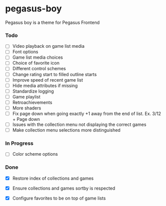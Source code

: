 # pegasus-boy

Pegasus boy is a theme for Pegasus Frontend

### Todo

- [ ] Video playback on game list media  
- [ ] Font options  
- [ ] Game list media choices  
- [ ] Choice of favorite icon  
- [ ] Different control schemes  
- [ ] Change rating start to filled outline starts  
- [ ] Improve speed of recent game list  
- [ ] Hide media attributes if missing  
- [ ] Standardize logging  
- [ ] Game playlist  
- [ ] Retroachievements  
- [ ] More shaders
- [ ] Fix page down when going exactly +1 away from the end of list.  Ex. 3/12 + Page down
- [ ] Issues with the collection menu not displaying the correct games
- [ ] Make collection menu selections more distinguished

### In Progress

- [ ] Color scheme options  

### Done

- [x] Restore index of collections and games  
- [x] Ensure collections and games sortby is respected  
- [x] Configure favorites to be on top of game lists  

